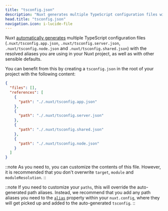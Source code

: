 ```yaml
---
title: "tsconfig.json"
description: "Nuxt generates multiple TypeScript configuration files with sensible defaults and your aliases."
head.title: "tsconfig.json"
navigation.icon: i-lucide-file
---
```


Nuxt [automatically generates](/docs/4.x/guide/concepts/typescript) multiple TypeScript configuration files (`.nuxt/tsconfig.app.json`, `.nuxt/tsconfig.server.json`, `.nuxt/tsconfig.node.json` and `.nuxt/tsconfig.shared.json`) with the resolved aliases you are using in your Nuxt project, as well as with other sensible defaults.

You can benefit from this by creating a `tsconfig.json` in the root of your project with the following content:

```json [tsconfig.json]
{
  "files": [],
  "references": [
    {
      "path": "./.nuxt/tsconfig.app.json"
    },
    {
      "path": "./.nuxt/tsconfig.server.json"
    },
    {
      "path": "./.nuxt/tsconfig.shared.json"
    },
    {
      "path": "./.nuxt/tsconfig.node.json"
    }
  ]
}
```

::note
As you need to, you can customize the contents of this file. However, it is recommended that you don't overwrite `target`, `module` and `moduleResolution`.
::

::note
If you need to customize your `paths`, this will override the auto-generated path aliases. Instead, we recommend that you add any path aliases you need to the [`alias`](/docs/4.x/api/nuxt-config#alias) property within your `nuxt.config`, where they will get picked up and added to the auto-generated `tsconfig`.
::
